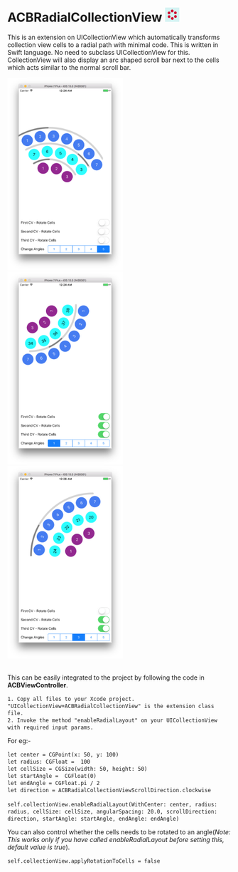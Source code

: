 # ACBRadialCollectionView <kbd><img src="/ACBRadialCollectionView/Assets.xcassets/AppIcon.appiconset/Icon-App-29x29@2x.png?raw=true" width="32"></kbd>

This is an extension on UICollectionView which automatically transforms collection view cells to a radial path with minimal code. 
This is written in Swift language. No need to subclass UICollectionView for this. CollectionView will also display an arc shaped scroll bar next to the cells which acts similar to the normal scroll bar.

<kbd>
<div>
<img src="/ACBRadialCollectionView/Screenshots/ACBRadialCollectionViewFirst.png?raw=true" width="260">
<img src="/ACBRadialCollectionView/Screenshots/ACBRadialCollectionViewSecond.png?raw=true" width="260">
<img src="/ACBRadialCollectionView/Screenshots/ACBRadialCollectionViewThird.png?raw=true" width="260">
</div>
</kbd>

<div><br></div>

This can be easily integrated to the project by following the code in __ACBViewController__. 

	1. Copy all files to your Xcode project. "UICollectionView+ACBRadialCollectionView" is the extension class file.
	2. Invoke the method "enableRadialLayout" on your UICollectionView with required input params.
  
For eg:-

	let center = CGPoint(x: 50, y: 100)
	let radius: CGFloat =  100
	let cellSize = CGSize(width: 50, height: 50)
	let startAngle =  CGFloat(0)
	let endAngle = CGFloat.pi / 2
	let direction = ACBRadialCollectionViewScrollDirection.clockwise
  
    self.collectionView.enableRadialLayout(WithCenter: center, radius: radius, cellSize: cellSize, angularSpacing: 20.0, scrollDirection: direction, startAngle: startAngle, endAngle: endAngle)
  
You can also control whether the cells needs to be rotated to an angle(_Note: This works only if you have called enableRadialLayout before setting this, default value is true_).
 
    self.collectionView.applyRotationToCells = false
